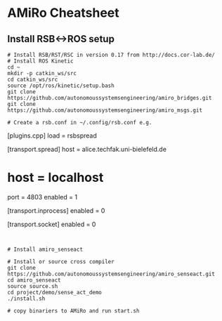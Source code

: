 # AMiRo Cheatsheet

## Install RSB<->ROS setup
```
# Install RSB/RST/RSC in version 0.17 from http://docs.cor-lab.de/
# Install ROS Kinetic
cd ~
mkdir -p catkin_ws/src
cd catkin_ws/src
source /opt/ros/kinetic/setup.bash
git clone https://github.com/autonomoussystemsengineering/amiro_bridges.git
git clone https://github.com/autonomoussystemsengineering/amiro_msgs.git

# Create a rsb.conf in ~/.config/rsb.conf e.g.

```
[plugins.cpp]
load = rsbspread

[transport.spread]
host    = alice.techfak.uni-bielefeld.de
# host    = localhost
port    = 4803
enabled = 1

[transport.inprocess]
enabled = 0

[transport.socket]
enabled = 0
```


# Install amiro_senseact

# Install or source cross compiler
git clone https://github.com/autonomoussystemsengineering/amiro_senseact.git
cd amiro_senseact
source source.sh
cd project/demo/sense_act_demo
./install.sh

# copy binariers to AMiRo and run start.sh
```
